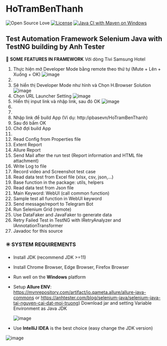 # HoTramBenThanh

![Open Source Love](https://badges.frapsoft.com/os/v1/open-source.svg?v=103)
[![License](https://img.shields.io/badge/License-Apache%202.0-blue.svg)](https://opensource.org/licenses/Apache-2.0)
[![Java CI with Maven on Windows](https://github.com/anhtester/AutomationFrameworkSelenium/actions/workflows/maven.yml/badge.svg)](https://github.com/anhtester/AutomationFrameworkSelenium/actions/workflows/maven.yml)

## Test Automation Framework Selenium Java with TestNG building by Anh Tester

🔆 **SOME FEATURES IN FRAMEWORK**
Với dòng Tivi Samsung Hotel
1. Thực hiện mở Developer Mode bằng remote theo thứ tự (Mute + Lên + Xuống + OK)
![image](https://github.com/tuanddipbase/HoTramBenThanh/blob/main/msg-4076848741-3139.jpg)
2. 
3. Sẽ hiển thị Developer Mode như hình và Chọn H.Browser Solution
![image](https://github.com/tuanddipbase/HoTramBenThanh/blob/main/msg-4076848741-3181.jpg)
4. Chọn URL Launcher Setting
![image](https://github.com/tuanddipbase/HoTramBenThanh/blob/main/msg-4076848741-3182.jpg)
5. Hiển thị input link và nhập link, sau đó OK
![image](https://github.com/tuanddipbase/HoTramBenThanh/blob/main/msg-4076848741-3183.jpg)
6. 
7. 
8. Nhập link để build App (Ví dụ: http:/ipbasevn/HoTramBenThanh)
9. Sau đó bấm OK
10. Chờ đợi build App
11. 
12. Read Config from Properties file
13. Extent Report
14. Allure Report
15. Send Mail after the run test (Report information and HTML file attachment)
16. Write Log to file
17. Record video and Screenshot test case
18. Read data test from Excel file (xlsx, csv, json,...)
19. Base function in the package: utils, helpers
20. Read data test from Json file
21. Main Keyword: WebUI (call common function)
22. Sample test all function in WebUI keyword
23. Send message/report to Telegram Bot
24. Run Selenium Grid (remote)
25. Use DataFaker and JavaFaker to generate data
26. Retry Failed Test in TestNG with IRetryAnalyzer and IAnnotationTransformer
27. Javadoc for this source

### ✳️ **SYSTEM REQUIREMENTS**

- Install JDK (recommend JDK >=11)
- Install Chrome Browser, Edge Browser, Firefox Browser
- Run well on the **Windows** platform
- Setup **Allure ENV**:
  https://mvnrepository.com/artifact/io.qameta.allure/allure-java-commons
  or
  https://anhtester.com/blog/selenium-java/selenium-java-tai-nguyen-cai-dat-moi-truong)
  Download jar and setting Variable Environment as Java JDK

  ![image](https://user-images.githubusercontent.com/87883620/161661705-b8706957-5a26-4faf-8ddf-2f9aef78418e.png)

- Use **IntelliJ IDEA** is the best choice (easy change the JDK version)

![image](https://user-images.githubusercontent.com/87883620/161707184-7ad558f2-0d7d-4851-bfd6-2796d4e46593.png)

